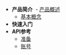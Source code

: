 - **产品简介**
  - [产品概述](/introduction/summary)
  - [基本概念](/introduction/concept)
- **快速入门**
- **API参考**
  - [准备](/apis/prepare)
  - [账号](/apis/account)
